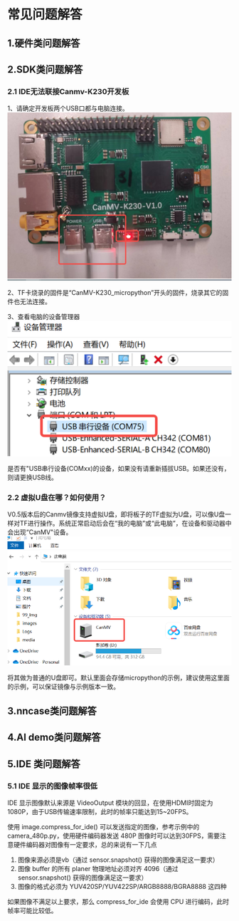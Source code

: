 # 常见问题解答

## 1.硬件类问题解答

## 2.SDK类问题解答

### 2.1 IDE无法联接Canmv-K230开发板

1、请确定开发板两个USB口都与电脑连接。
![CanMV-K230-poweron](images/CanMV-K230-poweron.png)

2、TF卡烧录的固件是“CanMV-K230_micropython”开头的固件，烧录其它的固件也无法连接。

3、查看电脑的设备管理器
![CanMV-K230-micropython-serial](images/CanMV-K230-micropython-serial.png)

是否有"USB串行设备(COMxx)的设备，如果没有请重新插拔USB。如果还没有，则请更换USB线。

### 2.2 虚拟U盘在哪？如何使用？

V0.5版本后的Canmv镜像支持虚拟U盘，即将板子的TF虚拟为U盘，可以像U盘一样对TF进行操作。系统正常启动后会在“我的电脑”或“此电脑”，在设备和驱动器中会出现“CanMV"设备。
![virtual_Udisk](images/virtual_Udisk.png)

将其做为普通的U盘即可。默认里面会存储micropython的示例，建议使用这里面的示例，可以保证镜像与示例版本一致。

## 3.nncase类问题解答

## 4.AI demo类问题解答

## 5.IDE 类问题解答

### 5.1 IDE 显示的图像帧率很低

IDE 显示图像默认来源是 VideoOutput 模块的回显，在使用HDMI时固定为1080P，由于USB传输速率限制，此时的帧率只能达到15~20FPS。

使用 image.compress_for_ide() 可以发送指定的图像，参考示例中的 camera_480p.py，使用硬件编码器发送 480P 图像时可以达到30FPS，需要注意硬件编码器对图像有一定要求，总的来说有一下几点

1. 图像来源必须是vb（通过 sensor.snapshot() 获得的图像满足这一要求）
1. 图像 buffer 的所有 planer 物理地址必须对齐 4096（通过 sensor.snapshot() 获得的图像满足这一要求）
1. 图像的格式必须为 YUV420SP/YUV422SP/ARGB8888/BGRA8888 这四种

如果图像不满足以上要求，那么 compress_for_ide 会使用 CPU 进行编码，此时帧率可能比较低。
